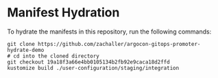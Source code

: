 # Manifest Hydration

To hydrate the manifests in this repository, run the following commands:

```shell
git clone https://github.com/zachaller/argocon-gitops-promoter-hydrate-demo
# cd into the cloned directory
git checkout 19a18f3a66e4bb0105134b2fb92e9caca18d2ffd
kustomize build ./user-configuration/staging/integration
```
